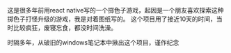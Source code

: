这是很多年前用react native写的一个掷色子游戏，起因是一个朋友喜欢探索这种掷色子打怪升级的游戏，我是对着图纸写的。
这个项目用了接近10天的时间，当时比较疯狂，废寝忘食，都没时间洗澡。

时隔多年，从破旧的windows笔记本中揪出这个项目，谨作纪念
